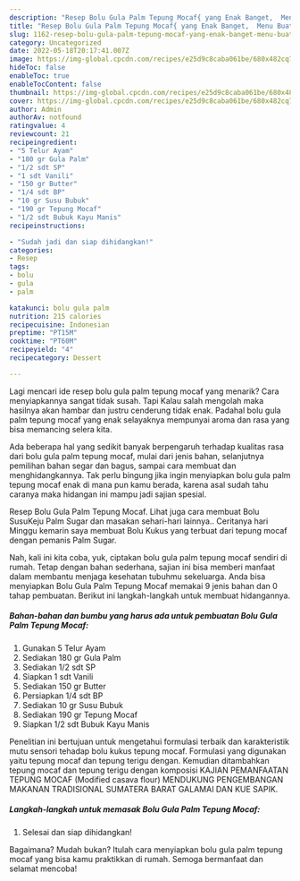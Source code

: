 ```yaml
---
description: "Resep Bolu Gula Palm Tepung Mocaf{ yang Enak Banget,  Menu Buat lebaran"
title: "Resep Bolu Gula Palm Tepung Mocaf{ yang Enak Banget,  Menu Buat lebaran"
slug: 1162-resep-bolu-gula-palm-tepung-mocaf-yang-enak-banget-menu-buat-lebaran
category: Uncategorized
date: 2022-05-18T20:17:41.007Z
image: https://img-global.cpcdn.com/recipes/e25d9c8caba061be/680x482cq70/bolu-gula-palm-tepung-mocaf-foto-resep-utama.jpg
hideToc: false
enableToc: true
enableTocContent: false
thumbnail: https://img-global.cpcdn.com/recipes/e25d9c8caba061be/680x482cq70/bolu-gula-palm-tepung-mocaf-foto-resep-utama.jpg
cover: https://img-global.cpcdn.com/recipes/e25d9c8caba061be/680x482cq70/bolu-gula-palm-tepung-mocaf-foto-resep-utama.jpg
author: Admin
authorAv: notfound
ratingvalue: 4
reviewcount: 21
recipeingredient:
- "5 Telur Ayam"
- "180 gr Gula Palm"
- "1/2 sdt SP"
- "1 sdt Vanili"
- "150 gr Butter"
- "1/4 sdt BP"
- "10 gr Susu Bubuk"
- "190 gr Tepung Mocaf"
- "1/2 sdt Bubuk Kayu Manis"
recipeinstructions:

- "Sudah jadi dan siap dihidangkan!"
categories:
- Resep
tags:
- bolu
- gula
- palm

katakunci: bolu gula palm 
nutrition: 215 calories
recipecuisine: Indonesian
preptime: "PT15M"
cooktime: "PT60M"
recipeyield: "4"
recipecategory: Dessert

---
```



Lagi mencari ide resep bolu gula palm tepung mocaf yang menarik? Cara menyiapkannya sangat tidak susah. Tapi Kalau salah mengolah maka hasilnya akan hambar dan justru cenderung tidak enak. Padahal bolu gula palm tepung mocaf yang enak selayaknya mempunyai aroma dan rasa yang bisa memancing selera kita.


Ada beberapa hal yang sedikit banyak berpengaruh terhadap kualitas rasa dari bolu gula palm tepung mocaf, mulai dari jenis bahan, selanjutnya pemilihan bahan segar dan bagus, sampai cara membuat dan menghidangkannya. Tak perlu bingung jika ingin menyiapkan bolu gula palm tepung mocaf enak di mana pun kamu berada, karena asal sudah tahu caranya maka hidangan ini mampu jadi sajian spesial.

Resep Bolu Gula Palm Tepung Mocaf. Lihat juga cara membuat Bolu SusuKeju Palm Sugar dan masakan sehari-hari lainnya.. Ceritanya hari Minggu kemarin saya membuat Bolu Kukus yang terbuat dari tepung mocaf dengan pemanis Palm Sugar.


Nah, kali ini kita coba, yuk, ciptakan bolu gula palm tepung mocaf sendiri di rumah. Tetap dengan bahan sederhana, sajian ini bisa memberi manfaat dalam membantu menjaga kesehatan tubuhmu sekeluarga. Anda bisa menyiapkan Bolu Gula Palm Tepung Mocaf memakai 9 jenis bahan dan 0 tahap pembuatan. Berikut ini langkah-langkah untuk membuat hidangannya.

<!--inarticleads1-->

##### Bahan-bahan dan bumbu yang harus ada untuk pembuatan Bolu Gula Palm Tepung Mocaf:

1. Gunakan 5 Telur Ayam
1. Sediakan 180 gr Gula Palm
1. Sediakan 1/2 sdt SP
1. Siapkan 1 sdt Vanili
1. Sediakan 150 gr Butter
1. Persiapkan 1/4 sdt BP
1. Sediakan 10 gr Susu Bubuk
1. Sediakan 190 gr Tepung Mocaf
1. Siapkan 1/2 sdt Bubuk Kayu Manis


Penelitian ini bertujuan untuk mengetahui formulasi terbaik dan karakteristik mutu sensori tehadap bolu kukus tepung mocaf. Formulasi yang digunakan yaitu tepung mocaf dan tepung terigu dengan. Kemudian ditambahkan tepung mocaf dan tepung terigu dengan komposisi KAJIAN PEMANFAATAN TEPUNG MOCAF (Modified casava flour) MENDUKUNG PENGEMBANGAN MAKANAN TRADISIONAL SUMATERA BARAT GALAMAI DAN KUE SAPIK. 

<!--inarticleads2-->

##### Langkah-langkah untuk memasak Bolu Gula Palm Tepung Mocaf:


1. Selesai dan siap dihidangkan!



Bagaimana? Mudah bukan? Itulah cara menyiapkan bolu gula palm tepung mocaf yang bisa kamu praktikkan di rumah. Semoga bermanfaat dan selamat mencoba!
